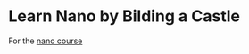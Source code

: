 # Learn Nano by Bilding a Castle

For the [nano course](https://www.freecodecamp.org/learn/relational-database/learn-nano-by-building-a-castle/build-a-castle)
